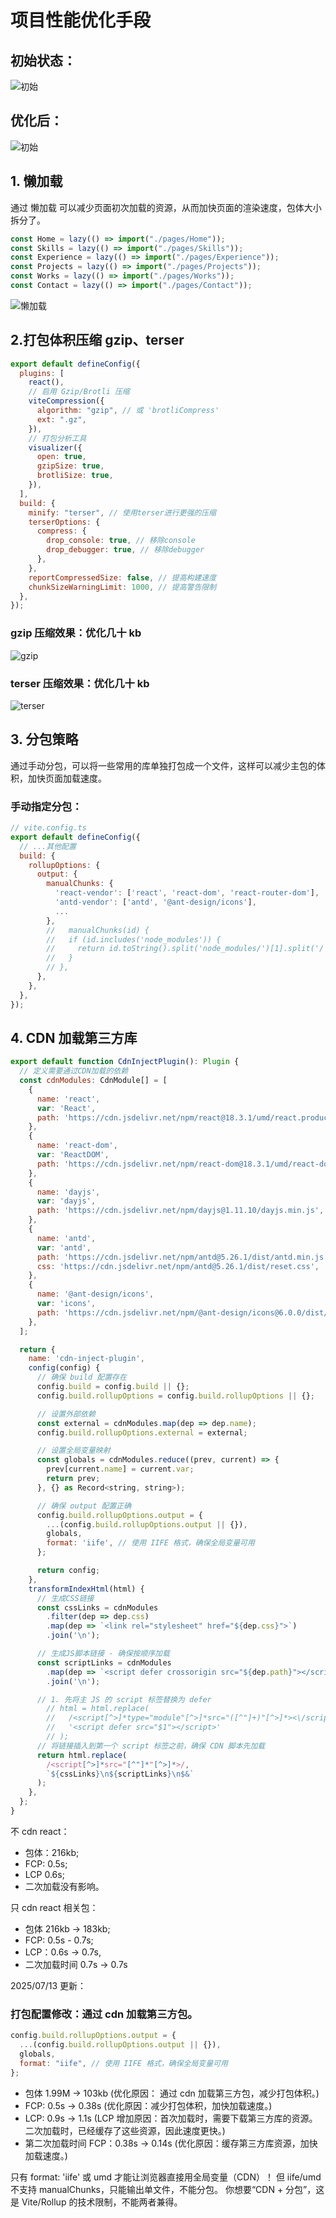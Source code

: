 # 项目性能优化手段

## 初始状态：

![初始](./性能images/start.png)

## 优化后：

![初始](./性能images/start.png)

## 1. 懒加载

通过 懒加载 可以减少页面初次加载的资源，从而加快页面的渲染速度，包体大小拆分了。

```js
const Home = lazy(() => import("./pages/Home"));
const Skills = lazy(() => import("./pages/Skills"));
const Experience = lazy(() => import("./pages/Experience"));
const Projects = lazy(() => import("./pages/Projects"));
const Works = lazy(() => import("./pages/Works"));
const Contact = lazy(() => import("./pages/Contact"));
```

![懒加载](./性能images/懒加载.png)

## 2.打包体积压缩 gzip、terser

```js
export default defineConfig({
  plugins: [
    react(),
    // 启用 Gzip/Brotli 压缩
    viteCompression({
      algorithm: "gzip", // 或 'brotliCompress'
      ext: ".gz",
    }),
    // 打包分析工具
    visualizer({
      open: true,
      gzipSize: true,
      brotliSize: true,
    }),
  ],
  build: {
    minify: "terser", // 使用terser进行更强的压缩
    terserOptions: {
      compress: {
        drop_console: true, // 移除console
        drop_debugger: true, // 移除debugger
      },
    },
    reportCompressedSize: false, // 提高构建速度
    chunkSizeWarningLimit: 1000, // 提高警告限制
  },
});
```

### gzip 压缩效果：优化几十 kb

![gzip](./性能images/gzip.png)

### terser 压缩效果：优化几十 kb

![terser](./性能images/terser.png)

## 3. 分包策略

通过手动分包，可以将一些常用的库单独打包成一个文件，这样可以减少主包的体积，加快页面加载速度。

### 手动指定分包：

```js
// vite.config.ts
export default defineConfig({
  // ...其他配置
  build: {
    rollupOptions: {
      output: {
        manualChunks: {
          'react-vendor': ['react', 'react-dom', 'react-router-dom'],
          'antd-vendor': ['antd', '@ant-design/icons'],
          ...
        },
        //   manualChunks(id) {
        //   if (id.includes('node_modules')) {
        //     return id.toString().split('node_modules/')[1].split('/')[0].toString();
        //   }
        // },
      },
    },
  },
});
```

## 4. CDN 加载第三方库

```js
export default function CdnInjectPlugin(): Plugin {
  // 定义需要通过CDN加载的依赖
  const cdnModules: CdnModule[] = [
    {
      name: 'react',
      var: 'React',
      path: 'https://cdn.jsdelivr.net/npm/react@18.3.1/umd/react.production.min.js',
    },
    {
      name: 'react-dom',
      var: 'ReactDOM',
      path: 'https://cdn.jsdelivr.net/npm/react-dom@18.3.1/umd/react-dom.production.min.js',
    },
    {
      name: 'dayjs',
      var: 'dayjs',
      path: 'https://cdn.jsdelivr.net/npm/dayjs@1.11.10/dayjs.min.js',
    },
    {
      name: 'antd',
      var: 'antd',
      path: 'https://cdn.jsdelivr.net/npm/antd@5.26.1/dist/antd.min.js',
      css: 'https://cdn.jsdelivr.net/npm/antd@5.26.1/dist/reset.css',
    },
    {
      name: '@ant-design/icons',
      var: 'icons',
      path: 'https://cdn.jsdelivr.net/npm/@ant-design/icons@6.0.0/dist/index.umd.min.js',
    },
  ];

  return {
    name: 'cdn-inject-plugin',
    config(config) {
      // 确保 build 配置存在
      config.build = config.build || {};
      config.build.rollupOptions = config.build.rollupOptions || {};

      // 设置外部依赖
      const external = cdnModules.map(dep => dep.name);
      config.build.rollupOptions.external = external;

      // 设置全局变量映射
      const globals = cdnModules.reduce((prev, current) => {
        prev[current.name] = current.var;
        return prev;
      }, {} as Record<string, string>);

      // 确保 output 配置正确
      config.build.rollupOptions.output = {
        ...(config.build.rollupOptions.output || {}),
        globals,
        format: 'iife', // 使用 IIFE 格式，确保全局变量可用
      };

      return config;
    },
    transformIndexHtml(html) {
      // 生成CSS链接
      const cssLinks = cdnModules
        .filter(dep => dep.css)
        .map(dep => `<link rel="stylesheet" href="${dep.css}">`)
        .join('\n');

      // 生成JS脚本链接 - 确保按顺序加载
      const scriptLinks = cdnModules
        .map(dep => `<script defer crossorigin src="${dep.path}"></script>`)
        .join('\n');

      // 1. 先将主 JS 的 script 标签替换为 defer
        // html = html.replace(
        //   /<script[^>]*type="module"[^>]*src="([^"]+)"[^>]*><\/script>/,
        //   '<script defer src="$1"></script>'
        // );
      // 将链接插入到第一个 script 标签之前，确保 CDN 脚本先加载
      return html.replace(
        /<script[^>]*src="[^"]*"[^>]*>/,
        `${cssLinks}\n${scriptLinks}\n$&`
      );
    },
  };
}
```

不 cdn react：

- 包体：216kb;
- FCP: 0.5s;
- LCP 0.6s;
- 二次加载没有影响。

只 cdn react 相关包：

- 包体 216kb -> 183kb;
- FCP: 0.5s - 0.7s;
- LCP：0.6s -> 0.7s,
- 二次加载时间 0.7s -> 0.7s

2025/07/13 更新：

### 打包配置修改：通过 cdn 加载第三方包。

```js
config.build.rollupOptions.output = {
  ...(config.build.rollupOptions.output || {}),
  globals,
  format: "iife", // 使用 IIFE 格式，确保全局变量可用
};
```

- 包体 1.99M -> 103kb (优化原因： 通过 cdn 加载第三方包，减少打包体积。)
- FCP: 0.5s -> 0.38s (优化原因：减少打包体积，加快加载速度。)
- LCP: 0.9s -> 1.1s (LCP 增加原因：首次加载时，需要下载第三方库的资源。二次加载时，已经缓存了这些资源，因此速度更快。)
- 第二次加载时间 FCP：0.38s -> 0.14s (优化原因：缓存第三方库资源，加快加载速度。)

只有 format: 'iife' 或 umd 才能让浏览器直接用全局变量（CDN）！
但 iife/umd 不支持 manualChunks，只能输出单文件，不能分包。
你想要“CDN + 分包”，这是 Vite/Rollup 的技术限制，不能两者兼得。